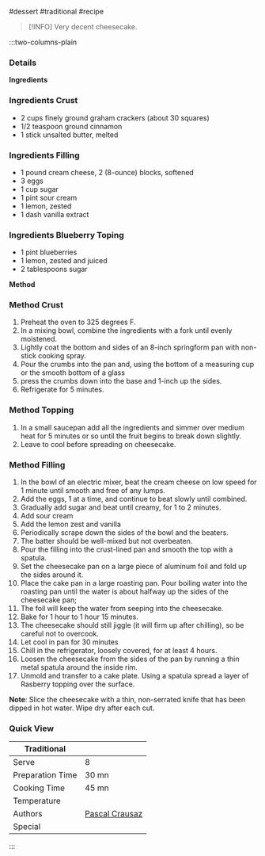 #dessert #traditional #recipe

> [!INFO]
> Very decent cheesecake.

:::two-columns-plain

### Details
**Ingredients**

### Ingredients Crust

- 2 cups finely ground graham crackers (about 30 squares)
- 1/2 teaspoon ground cinnamon
- 1 stick unsalted butter, melted

### Ingredients Filling

- 1 pound cream cheese, 2 (8-ounce) blocks, softened
- 3 eggs
- 1 cup sugar
- 1 pint sour cream
- 1 lemon, zested
- 1 dash vanilla extract

### Ingredients Blueberry Toping

- 1 pint blueberries
- 1 lemon, zested and juiced
- 2 tablespoons sugar


**Method**

### Method Crust

1. Preheat the oven to 325 degrees F.
2. In a mixing bowl, combine the ingredients with a fork until evenly moistened.
3. Lightly coat the bottom and sides of an 8-inch springform pan with non-stick cooking spray.
4. Pour the crumbs into the pan and, using the bottom of a measuring cup or the smooth bottom of a glass
5. press the crumbs down into the base and 1-inch up the sides.
6. Refrigerate for 5 minutes.

### Method Topping

1. In a small saucepan add all the ingredients and simmer over medium heat for 5 minutes or so until the fruit begins to break down slightly.
2. Leave to cool before spreading on cheesecake.

### Method Filling

1. In the bowl of an electric mixer, beat the cream cheese on low speed for 1 minute until smooth and free of any lumps.
2. Add the eggs, 1 at a time, and continue to beat slowly until combined.
3. Gradually add sugar and beat until creamy, for 1 to 2 minutes.
4. Add sour cream
5. Add the lemon zest and vanilla
6. Periodically scrape down the sides of the bowl and the beaters.
7. The batter should be well-mixed but not overbeaten.
8. Pour the filling into the crust-lined pan and smooth the top with a spatula.
9. Set the cheesecake pan on a large piece of aluminum foil and fold up the sides around it.
10. Place the cake pan in a large roasting pan. Pour boiling water into the roasting pan until the water is about halfway up the sides of the cheesecake pan;
11. The foil will keep the water from seeping into the cheesecake.
12. Bake for 1 hour to 1 hour 15 minutes.
13. The cheesecake should still jiggle (it will firm up after chilling), so be careful not to overcook.
14. Let cool in pan for 30 minutes
15. Chill in the refrigerator, loosely covered, for at least 4 hours.
16. Loosen the cheesecake from the sides of the pan by running a thin metal spatula around the inside rim.
17. Unmold and transfer to a cake plate. Using a spatula spread a layer of Rasberry topping over the surface.

**Note**: Slice the cheesecake with a thin, non-serrated knife that has been dipped in hot water. Wipe dry after each cut.


### Quick View
| Traditional      |                                                |
| ---------------- | ---------------------------------------------- |
| Serve            | 8                                              |
| Preparation Time | 30 mn                                          |
| Cooking Time     | 45 mn                                          |
| Temperature      |                                                |
| Authors          | [Pascal Crausaz](mailto:pascal@askpascal.com)  |
| Special          |                                                |

:::


